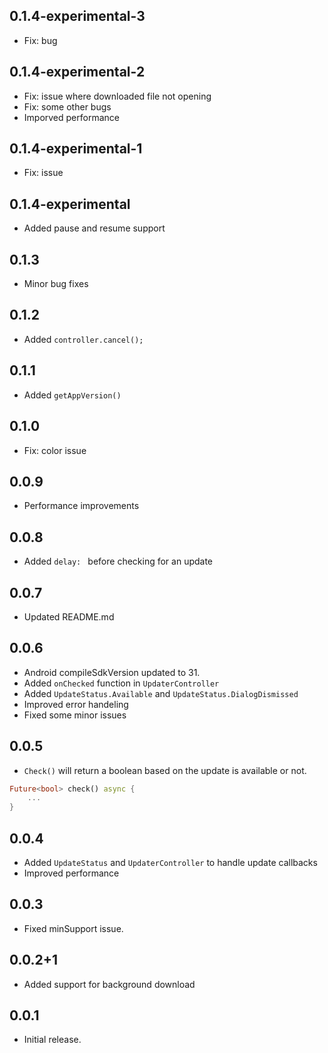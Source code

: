 ## 0.1.4-experimental-3
- Fix: bug

## 0.1.4-experimental-2
- Fix: issue where downloaded file not opening
- Fix: some other bugs
- Imporved performance

## 0.1.4-experimental-1
- Fix: issue

## 0.1.4-experimental
- Added pause and resume support

## 0.1.3
- Minor bug fixes

## 0.1.2
- Added `controller.cancel();`

## 0.1.1
- Added `getAppVersion()`

## 0.1.0
- Fix: color issue

## 0.0.9
- Performance improvements

## 0.0.8
- Added `delay: ` before checking for an update

## 0.0.7
- Updated README.md

## 0.0.6
- Android compileSdkVersion updated to 31.
- Added `onChecked` function in `UpdaterController`
- Added `UpdateStatus.Available` and `UpdateStatus.DialogDismissed`
- Improved error handeling
- Fixed some minor issues

## 0.0.5
- `Check()` will return a boolean based on the update is available or not.
```dart
Future<bool> check() async {
    ...
}
```

## 0.0.4
- Added `UpdateStatus` and `UpdaterController` to handle update callbacks
- Improved performance

## 0.0.3
- Fixed minSupport issue.

## 0.0.2+1
- Added support for background download

## 0.0.1
* Initial release.
